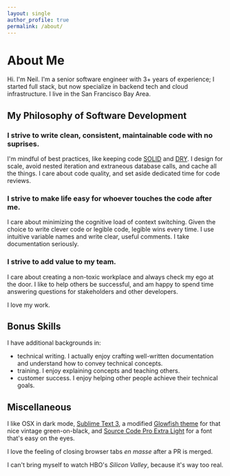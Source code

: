 ```yaml
---
layout: single
author_profile: true
permalink: /about/
---
```


# About Me

Hi. I'm Neil. I'm a senior software engineer with 3+ years of experience; I started full stack, but now specialize in backend tech and cloud infrastructure. I live in the San Francisco Bay Area.

## My Philosophy of Software Development

### I strive to write clean, consistent, maintainable code with no suprises.

I'm mindful of best practices, like keeping code [SOLID](https://github.com/ryanmcdermott/clean-code-javascript#solid) and [DRY](https://en.wikipedia.org/wiki/Don%27t_repeat_yourself). I design for scale, avoid nested iteration and extraneous database calls, and cache all the things. I care about code quality, and set aside dedicated time for code reviews.

### I strive to make life easy for whoever touches the code after me.

I care about minimizing the cognitive load of context switching. Given the choice to write clever code or legible code, legible wins every time. I use intuitive variable names and write clear, useful comments. I take documentation seriously. 

### I strive to add value to my team.

I care about creating a non-toxic workplace and always check my ego at the door. I like to help others be successful, and am happy to spend time answering questions for stakeholders and other developers.

I love my work.


## Bonus Skills

I have additional backgrounds in:
- technical writing. I actually enjoy crafting well-written documentation and understand how to convey technical concepts.
- training. I enjoy explaining concepts and teaching others.
- customer success. I enjoy helping other people achieve their technical goals.

## Miscellaneous

I like OSX in dark mode, [Sublime Text 3](https://www.sublimetext.com/3), a modified [Glowfish theme](https://github.com/czettnersandor/st3-glowfish-theme) for that nice vintage green-on-black, and [Source Code Pro Extra Light](https://github.com/adobe-fonts/source-code-pro) for a font that's easy on the eyes.

I love the feeling of closing browser tabs _en masse_ after a PR is merged.

I can't bring myself to watch HBO's _Silicon Valley_, because it's way too real.